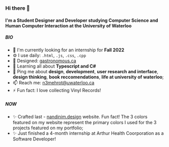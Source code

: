### Hi there 👋

#### I'm a Student Designer and Developer studying Computer Science and Human Computer Interaction at the University of Waterloo

##### BIO

- 🏢 I'm currently looking for an internship for **Fall 2022**
- ⚙️ I use daily: `.html`, `.js`, `.css`, `.cpp`
- 💅 Designed: [gastronomous.ca](https://www.gastronomous.ca)
- 🌱 Learning all about **Typescript and C#**
- 💬 Ping me about **design**, **development**, **user research and interface**, **design thinking**, **book reccomendations**, **life at university of waterloo**;
- 📫 Reach me: [n3mehrot@uwaterloo.ca](mailto:n3mehrot@uwaterloo.ca)
- ⚡️ Fun fact: I love collecting Vinyl Records!

##### NOW

- ✨ Crafted last - [nandinim.design](https://nandinim.design) website. Fun fact! The 3 colors featured on my website represent the primary colors I used                       for the 3 projects featured on my portfolio;
- ✨ Just finished a 4-month internship at Arthur Health Coorporation as a Software Developer!
